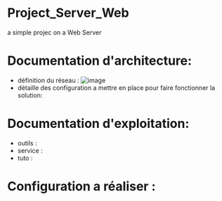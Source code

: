 # Project_Server_Web
a simple projec on a Web Server

# Documentation d'architecture:
- définition du réseau :
![image](https://user-images.githubusercontent.com/72856412/112160798-d2318180-8bea-11eb-935a-bac703b983d6.png)
- détaille des configuration a mettre en place pour faire fonctionner la solution:

# Documentation d'exploitation:
- outils :
- service :
- tuto :

# Configuration a réaliser :





